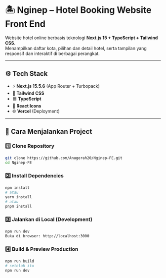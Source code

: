 # 🏝️ Nginep – Hotel Booking Website Front End

Website hotel online berbasis teknologi **Next.js 15 + TypeScript + Tailwind CSS**.  
Menampilkan daftar kota, pilihan dan detail hotel, serta tampilan yang responsif dan interaktif di berbagai perangkat.

---

## ⚙️ Tech Stack

- ⚡ **Next.js 15.5.6** (App Router + Turbopack)
- 💅 **Tailwind CSS**
- 🟦 **TypeScript**
- 🧩 **React Icons**
- 🌐 **Vercel** (Deployment)

---

## 🧭 Cara Menjalankan Project

### 1️⃣ Clone Repository
```bash
git clone https://github.com/Anugerah20/Nginep-FE.git
cd Nginep-FE
```
### 2️⃣ Install Dependencies
```bash
npm install
# atau
yarn install
# atau
pnpm install
```

### 3️⃣ Jalankan di Local (Development)
```bash
npm run dev
Buka di browser: http://localhost:3000
```

### 4️⃣ Build & Preview Production
```bash
npm run build
# setelah itu
npm run dev
```
